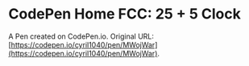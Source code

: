 # CodePen Home FCC: 25 + 5 Clock

A Pen created on CodePen.io. Original URL: [https://codepen.io/cyril1040/pen/MWojWar](https://codepen.io/cyril1040/pen/MWojWar).


